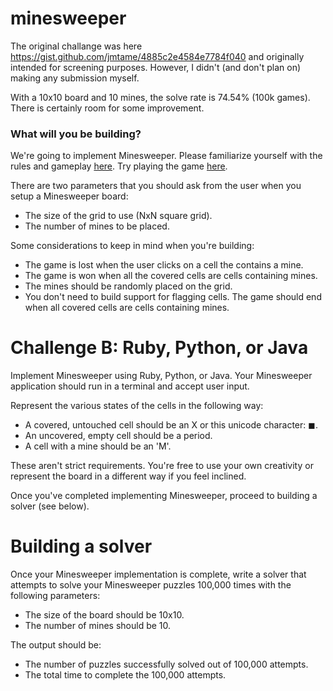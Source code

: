 # minesweeper 

The original challange was here https://gist.github.com/jmtame/4885c2e4584e7784f040 and originally intended for screening purposes. However, I didn't (and don't plan on) making any submission myself.

With a 10x10 board and 10 mines, the solve rate is 74.54% (100k games). There is certainly room for some improvement.

### What will you be building?

We're going to implement Minesweeper. Please familiarize yourself with the rules and gameplay [here](https://en.wikipedia.org/wiki/Microsoft_Minesweeper). Try playing the game [here](http://minesweeperonline.com/).

There are two parameters that you should ask from the user when you setup a Minesweeper board:

- The size of the grid to use (NxN square grid).
- The number of mines to be placed.

Some considerations to keep in mind when you're building:

- The game is lost when the user clicks on a cell the contains a mine.
- The game is won when all the covered cells are cells containing mines.
- The mines should be randomly placed on the grid.
- You don't need to build support for flagging cells. The game should end when all covered cells are cells containing mines.

# Challenge B: Ruby, Python, or Java

Implement Minesweeper using Ruby, Python, or Java. Your Minesweeper application should run in a terminal and accept user input.

Represent the various states of the cells in the following way:

- A covered, untouched cell should be an X or this unicode character: ◼.
- An uncovered, empty cell should be a period.
- A cell with a mine should be an 'M'.

These aren't strict requirements. You're free to use your own creativity or represent the board in a different way if you feel inclined.

Once you've completed implementing Minesweeper, proceed to building a solver (see below).

# Building a solver

Once your Minesweeper implementation is complete, write a solver that attempts to solve your Minesweeper puzzles 100,000 times with the following parameters:

- The size of the board should be 10x10.
- The number of mines should be 10.

The output should be:

- The number of puzzles successfully solved out of 100,000 attempts.
- The total time to complete the 100,000 attempts.
